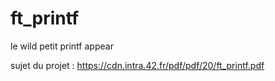 # ft_printf
le wild petit printf appear

sujet du projet : https://cdn.intra.42.fr/pdf/pdf/20/ft_printf.pdf
